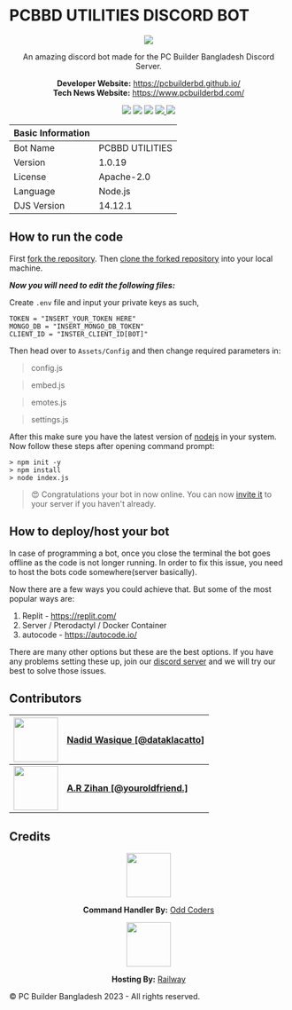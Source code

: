 # PCBBD UTILITIES DISCORD BOT
<center>
<img src="https://i.imgur.com/U8lE2Wf.gif">
<p align="center">An amazing discord bot made for the PC Builder Bangladesh Discord Server. </p>

**Developer Website:** https://pcbuilderbd.github.io/   
**Tech News Website:** https://www.pcbuilderbd.com/

<a href="https://www.youtube.com/@PCBuilderBangladesh"><img src="https://img.shields.io/youtube/channel/subscribers/UCBqI6HQbOYCkqWeB3PJpXnQ?style=for-the-badge&logo=youtube&label=Subscribe&labelColor=%23E32728&color=%23e33636"></a> <a href="https://github.com/pcbuilderbd/PCBBD-UTILITIES/fork"><img src="https://img.shields.io/github/forks/pcbuilderbd/PCBBD-UTILITIES?label=Fork&style=for-the-badge&logo=github&logoColor=%23ffffff&labelColor=%23E32728&color=%23e33636"></a> <a href="https://discord.gg/pc-builder-bangladesh-781592241633493003"><img src="https://img.shields.io/discord/781592241633493003?style=for-the-badge&logo=discord&logoColor=white&label=discord&labelColor=e32728&color=%23e33636"></a> <a href="https://www.facebook.com/pcbuilder.bd"><img src="https://img.shields.io/badge/facebook-e32728?style=for-the-badge&logo=facebook&logoColor=white"> <a href="https://www.instagram.com/pcb.bd/"><img src="https://img.shields.io/badge/instagram-e32728?style=for-the-badge&logo=instagram&logoColor=white"></a>


| Basic Information| |
| ----------- | ----------- |
| Bot Name| PCBBD UTILITIES |
| Version | 1.0.19 |
| License| Apache-2.0|
| Language| Node.js|
|DJS Version| 14.12.1|

</center>

## How to run the code
First [fork the repository](https://github.com/pcbuilderbd/PCBBD-UTILITIES/fork). Then [clone the forked repository](https://docs.github.com/en/get-started/quickstart/fork-a-repo#:~:text=From%20the%20list%20of%20repositories,Repository%22%20window%2C%20click%20Clone.) into your local machine.

***Now you will need to edit the following files:***

Create `.env` file and input your private keys as such,
```env
TOKEN = "INSERT_YOUR_TOKEN HERE"
MONGO_DB = "INSERT_MONGO_DB_TOKEN"
CLIENT_ID = "INSTER_CLIENT_ID[BOT]"
```

Then head over to `Assets/Config` and then change required parameters in:

> config.js

> embed.js

> emotes.js

> settings.js

After this make sure you have the latest version of [nodejs](https://nodejs.org/en/download/current) in your system. Now follow these steps after opening command prompt:

```
> npm init -y
> npm install
> node index.js
```

> :heart_eyes:  Congratulations your bot in now online. You can now [invite it](https://discordjs.guide/preparations/adding-your-bot-to-servers.html#bot-invite-links) to your server if you haven't already.

## How to deploy/host your bot

In case of programming a bot, once you close the terminal the bot goes offline as the code is not longer running. In order to fix this issue, you need to host the bots code somewhere(server basically). 

Now there are a few ways you could achieve that. But some of the most popular ways are:

1. Replit - https://replit.com/ 
2. Server / Pterodactyl / Docker Container
3. autocode - https://autocode.io/

There are many other options but these are the best options. If you have any problems setting these up, join our [discord server](https://discord.gg/pc-builder-bangladesh-781592241633493003) and we will try our best to solve those issues.

## Contributors

| <img src="https://images-ext-1.discordapp.net/external/3ly9a1DCqVgamSHC0a2EDbMRqar8Sash-M79YD2FxU0/%3Fsize%3D512/https/cdn.discordapp.com/avatars/832922325149810688/0406ad8413ee48cfa6820c8e12c4c1e9.webp?width=394&height=394" height="80px">| [Nadid Wasique [@dataklacatto]](https://github.com/DaTaklaCatto/) |
| ----------- | ----------- |
| <img src="https://images-ext-2.discordapp.net/external/sDfwK1piVL_8am4ErvDF_su_wK9MrHlMKE8iokrYs_o/%3Fsize%3D512/https/cdn.discordapp.com/avatars/640562142457888808/6b97c7a7b8f86f23f380b788efebdade.webp?width=200&height=200" height="80px">| [**A.R Zihan [@youroldfriend.]**](https://github.com/A-R-ZIHAN/)|

## Credits

<center>
<img src="https://images-ext-2.discordapp.net/external/J0ma0sYkiXVn9Dn4yMdFTcl5pLVC4fXtB4gO-ReP73o/https/cdn.discordapp.com/icons/952209559286595654/269ef366cbdb96df0f6973bba1fd271e.png" height="80px">

**Command Handler By:** [Odd Coders](https://discord.gg/odd-coders-952209559286595654)
</center>
<center>
<img src="https://railway.app/brand/logotype-light.png" height="80px">

**Hosting By:** [Railway](https://railway.app/)
</center>


:copyright: PC Builder Bangladesh 2023 - All rights reserved.